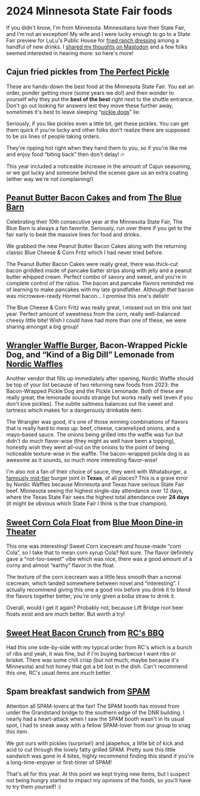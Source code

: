 # 2024 Minnesota State Fair foods

If you didn't know, I'm from Minnesota. Minnesotans love their State Fair,
and I'm not an exception! My wife and I were lucky enough to go to a State Fair
preview for LuLu's Public House for [fried ranch dressing](https://www.mnstatefair.org/new-this-year/food/deep-fried-ranch-dressing/) among a handful of new
drinks. I [shared my thoughts on Mastodon](https://fosstodon.org/@sethmlarson/113000751781981825) and a few folks seemed interested in hearing more: so here's more!

## Cajun fried pickles from [The Perfect Pickle](https://www.mnstatefair.org/vendor/3089.1/)

These are hands-down the best food at the Minnesota State Fair. You eat an order,
ponder getting more (some years we do!) and then wonder to yourself why they put
the **best of the best** right next to the shuttle entrance. Don't go out looking for
answers lest they move these further away, sometimes it's best to
leave sleeping “[pickle dogs](https://www.mnstatefair.org/vendor/3060.1/)” lie.

Seriously, if you like pickles even a little bit, get these pickles.
You can get them quick if you're lucky and other folks don't realize there are
supposed to be six lines of people taking orders.

They're ripping hot right when they hand them to you, so if you're like me
and enjoy food “biting back” then don't delay! 🔥 

This year included a noticeable increase in the amount of Cajun seasoning,
or we got lucky and someone behind the scenes gave us an extra
coating (either way we're not complaining!)

## [Peanut Butter Bacon Cakes](https://www.mnstatefair.org/new-this-year/food/pb-bacon-cakes/) and from [The Blue Barn](https://www.mnstatefair.org/vendor/1968.1/)

Celebrating their 10th consecutive year at the Minnesota State Fair, The Blue Barn
is always a fan favorite. Seriously, run over there if you get to the fair early to
beat the massive lines for food and drinks.

We grabbed the new Peanut Butter Bacon Cakes along with the returning classic
Blue Cheese & Corn Fritz which I had never tried before.

The Peanut Butter Bacon Cakes were really great, there was thick-cut bacon
griddled inside of pancake batter strips along with jelly and a peanut butter
whipped cream. Perfect combo of savory and sweet, and you're in complete control of the ratios.
The bacon and pancake flavors reminded me of learning to make pancakes with my late grandfather.
Although *that* bacon was microwave-ready Hormel bacon... I promise this one's delish!

The Blue Cheese & Corn Fritz was really great, I missed out on this
one last year. Perfect amount of sweetness from the corn, really well-balanced cheesy little bite!
Wish I could have had more than one of these, we were sharing amongst a big group!

## [Wrangler Waffle Burger](https://www.mnstatefair.org/new-this-year/food/wrangler-waffle-burger/), Bacon-Wrapped Pickle Dog, and “Kind of a Big Dill” Lemonade from [Nordic Waffles](https://www.mnstatefair.org/vendor/1476.1/)

Another vendor that fills up immediately after opening, Nordic Waffle should be top of your list because
of two returning new foods from 2023: the Bacon-Wrapped Pickle Dog and the Pickle Lemonade. Both of these are
really great, the lemonade sounds strange but works really well (even if you don't love pickles). The subtle saltiness
balances out the sweet and tartness which makes for a dangerously drinkable item.

The Wrangler was good, it's one of those winning combinations of flavors that is really hard to mess up:
beef, cheese, caramelized onions, and a mayo-based sauce. The onions being grilled into the waffle was
fun but didn't do much flavor-wise (they might as well have been a topping), honestly wish they went all-out on the onions to the point of being
noticeable texture-wise in the waffle. The bacon-wrapped pickle dog is as awesome as it sounds, so much more interesting flavor-wise!

I'm also not a fan of their choice of sauce, they went with Whataburger, a [famously mid-tier](https://youtu.be/c5HHnCmxBRE?feature=shared&t=36) burger joint in **Texas**, of all places?
This is a grave error by Nordic Waffles because Minnesota and Texas have serious State Fair beef.
Minnesota seeing the highest single-day attendance over 12 days, where the Texas State Fair sees the highest total attendance over **24 days** (it might be obvious which State Fair I think is the true champion).

## [Sweet Corn Cola Float](https://www.mnstatefair.org/new-this-year/food/sweet-corn-cola-float/) from [Blue Moon Dine-in Theater](https://www.mnstatefair.org/vendor/212.1)

This one was interesting! Sweet Corn icecream *and* house-made “corn Cola”, so I take that to mean
corn syrup Cola? Not sure. The flavor definitely gave a “not-too-sweet” vibe which was nice, there was a good amount of a corny
and almost “earthy” flavor in the float.

The texture of the corn icecream was a little less smooth
than a normal icecream, which landed somewhere between novel and “interesting”.
I actually recommend giving this one a good mix before you drink it to blend the
flavors together better, you're only given a boba straw to drink it.

Overall, would I get it again? Probably not, because Lift Bridge root beer floats exist and are much better. But worth a try!

## [Sweet Heat Bacon Crunch](https://www.mnstatefair.org/new-this-year/food/sweet-heat-bacon-crunch/) from [RC's BBQ](https://www.mnstatefair.org/vendor/3217.1)

Had this one side-by-side with my typical order from RC's which is a bunch of ribs and
yeah, it was fine, but if I'm buying barbecue I want ribs or brisket. There was some chili crisp
(but not much, maybe because it's Minnesota) and hot honey that got a bit lost in the dish.
Can't recommend this one, RC's usual items are much better.

## Spam breakfast sandwich from [SPAM](https://www.mnstatefair.org/vendor/8073.1/)

Attention all SPAM-lovers at the fair! The SPAM booth has moved from under the Grandstand bridge
to the southern edge of the DNR building. I nearly had a heart-attack when I saw the SPAM booth
wasn't in its usual spot, I had to sneak away with a fellow SPAM-lover from our group to snag
this item.

We got ours with pickles (surprise!) and jalapeños, a little bit of kick and acid to cut through the lovely fatty grilled SPAM.
Pretty sure this little sandwich was gone in 4 bites, highly recommend finding this stand if you're
a long-time-enjoyer or first-timer of SPAM!

That's all for this year. At this point we kept trying new items, but I suspect not being hungry
started to impact my opinions of the foods, so you'll have to try them yourself! :)
